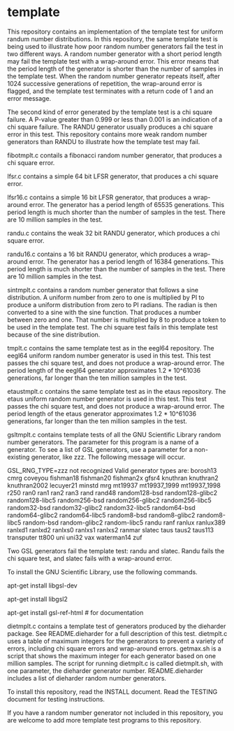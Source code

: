 # template

This repository contains an implementation of the template test
for uniform randum number distributions.  In this repository, the
same template test is being used to illustrate how poor random
number generators fail the test in two different ways.  A random
number generator with a short period length may fail the template
test with a wrap-around error.  This error means that the period
length of the generator is shorter than the number of samples in
the template test.  When the random number generator repeats itself,
after 1024 successive generations of repetition, the wrap-around
error is flagged, and the template test terminates with a return
code of 1 and an error message.

The second kind of error generated by the template test is a chi
square failure.  A P-value greater than 0.999 or less than 0.001
is an indication of a chi square failure.  The RANDU generator
usually produces a chi square error in this test.  This repository
contains more weak random number generators than RANDU to illustrate
how the template test may fail.

fibotmplt.c contails a fibonacci random number generator, that
produces a chi square error.

lfsr.c contains a simple 64 bit LFSR generator, that produces a
chi square error.

lfsr16.c contains a simple 16 bit LFSR generator, that produces
a wrap-around error.  The generator has a period length of
65535 generations.  This period length is much shorter
than the number of samples in the test.  There are 10 million
samples in the test.

randu.c contains the weak 32 bit RANDU generator, which produces
a chi square error.

randu16.c contains a 16 bit RANDU generator, which produces a
wrap-around error.  The generator has a period length of
16384 generations.  This period length is much shorter
than the number of samples in the test.  There are 10 million
samples in the test.

sintmplt.c contains a random number generator that follows a
sine distribution.  A uniform number from zero to one is
multiplied by PI to produce a uniform distribution from zero
to PI radians.  The radian is then converted to a sine with the
sine function.  That produces a number between zero and one.
That number is multiplied by 8 to produce a token to be used in
the template test.  The chi square test fails in this template
test because of the sine distribution.

tmplt.c contains the same template test as in the eegl64
repository.  The eegl64 uniform random number generator is used
in this test.  This test passes the chi square test, and does not
produce a wrap-around error.  The period length of the eegl64
generator approximates 1.2 * 10^61036 generations, far longer
than the ten million samples in the test.

etaustmplt.c contains the same template test as in the etaus
repository.  The etaus uniform random number generator is used
in this test.  This test passes the chi square test, and does not
produce a wrap-around error.  The period length of the etaus
generator approximates 1.2 * 10^61036 generations, far longer
than the ten million samples in the test.

gsltmplt.c contains template tests of all the GNU Scientific
Library random number generators.  The parameter for this
program is a name of a generator.  To see a list of GSL
generators, use a parameter for a non-existing generator,
like zzz.  The following message will occur.

GSL_RNG_TYPE=zzz not recognized
Valid generator types are:
           borosh13               cmrg            coveyou          fishman18
          fishman20          fishman2x              gfsr4           knuthran
          knuthran2       knuthran2002          lecuyer21             minstd
                mrg            mt19937       mt19937_1999       mt19937_1998
               r250               ran0               ran1               ran2
               ran3               rand             rand48      random128-bsd
   random128-glibc2    random128-libc5      random256-bsd   random256-glibc2
    random256-libc5       random32-bsd    random32-glibc2     random32-libc5
       random64-bsd    random64-glibc2     random64-libc5        random8-bsd
     random8-glibc2      random8-libc5         random-bsd      random-glibc2
       random-libc5              randu               ranf             ranlux
          ranlux389            ranlxd1            ranlxd2            ranlxs0
            ranlxs1            ranlxs2             ranmar             slatec
               taus              taus2            taus113         transputer
              tt800                uni              uni32                vax
         waterman14                zuf

Two GSL generators fail the template test:  randu and slatec.
Randu fails the chi square test, and slatec fails with a
wrap-around error.

To install the GNU Scientific Library, use the following
commands.

apt-get install libgsl-dev

apt-get install libgsl2

apt-get install gsl-ref-html        # for documentation

dietmplt.c contains a template test of generators produced by
the dieharder package.  See README.dieharder for a full description
of this test.  dietmplt.c uses a table of maximum integers for
the generators to prevent a variety of errors, including
chi square errors and wrap-around errors.  getmax.sh is a
script that shows the maximum integer for each generator
based on one million samples.  The script for running dietmplt.c
is called dietmplt.sh, with one parameter, the dieharder
generator number.  README.dieharder includes a list of dieharder
random number generators.

To install this repository, read the INSTALL document.
Read the TESTING document for testing instructions.

If you have a random number generator not included in this
repository, you are welcome to add more template test programs
to this repository.

